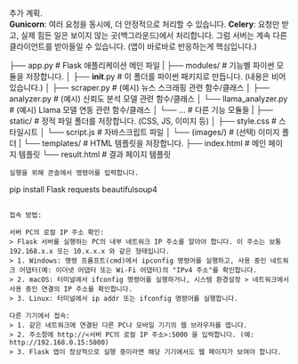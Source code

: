 추가 계획.  
**Gunicorn**: 여러 요청을 동시에, 더 안정적으로 처리할 수 있습니다.
**Celery**: 요청만 받고, 실제 힘든 일은 보이지 않는 곳(백그라운드)에서 처리합니다. 그럼 서버는 계속 다른 클라이언트를 받아들일 수 있습니다. (앱이 바로바로 반응하는게 핵심입니다.)

├── app.py                 # Flask 애플리케이션 메인 파일
|
├── modules/               # 기능별 파이썬 모듈을 저장합니다.
│   ├── __init__.py        # 이 폴더를 파이썬 패키지로 만듭니다. (내용은 비어 있습니다.)
│   ├── scraper.py         # (예시) 뉴스 스크래핑 관련 함수/클래스
│   ├── analyzer.py        # (예시) 신뢰도 분석 모델 관련 함수/클래스
│   └── llama_analyzer.py  # (예시) Llama 모델 연동 관련 함수/클래스
│   └── ...                # 다른 기능 모듈들
|
├── static/                # 정적 파일 폴더를 저장합니다. (CSS, JS, 이미지 등)
│   ├── style.css          # 스타일시트
│   └── script.js          # 자바스크립트 파일
│   └── (images/)          # (선택) 이미지 폴더
|
└── templates/             # HTML 템플릿을 저장합니다.
    ├── index.html         # 메인 페이지 템플릿
    └── result.html        # 결과 페이지 템플릿
```
실행을 위해 콘솔에서 명령어를 입력합니다.  
```
pip install Flask requests beautifulsoup4
```

접속 방법:  
  
서버 PC의 로컬 IP 주소 확인:  
> Flask 서버를 실행하는 PC의 내부 네트워크 IP 주소를 알아야 합니다. 이 주소는 보통 192.168.x.x 또는 10.x.x.x 와 같은 형태입니다.  
> 1. Windows: 명령 프롬프트(cmd)에서 ipconfig 명령어를 실행하고, 사용 중인 네트워크 어댑터(예: 이더넷 어댑터 또는 Wi-Fi 어댑터)의 "IPv4 주소"를 확인합니다.  
> 2. macOS: 터미널에서 ifconfig 명령어를 실행하거나, 시스템 환경설정 > 네트워크에서 사용 중인 연결의 IP 주소를 확인합니다.  
> 3. Linux: 터미널에서 ip addr 또는 ifconfig 명령어를 실행합니다.
  
다른 기기에서 접속:  
> 1. 같은 네트워크에 연결된 다른 PC나 모바일 기기의 웹 브라우저를 엽니다.
> 2. 주소창에 http://<서버 PC의 로컬 IP 주소>:5000 을 입력합니다. (예: http://192.168.0.15:5000)
> 3. Flask 앱이 정상적으로 실행 중이라면 해당 기기에서도 웹 페이지가 보여야 합니다.
